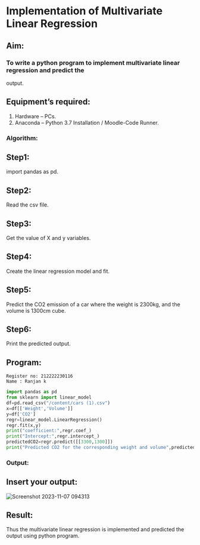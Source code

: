 
# Implementation of Multivariate Linear Regression
## Aim:
### To write a python program to implement multivariate linear regression and predict the
output.
## Equipment’s required:
1. Hardware – PCs.
2. Anaconda – Python 3.7 Installation / Moodle-Code Runner.
### Algorithm:
## Step1:
import pandas as pd.
## Step2:
Read the csv file.
## Step3:
Get the value of X and y variables.
## Step4:
Create the linear regression model and fit.
## Step5:
Predict the CO2 emission of a car where the weight is 2300kg, and the volume is 1300cm
cube.
## Step6:
Print the predicted output.
## Program:
```
Register no: 212222230116
Name : Ranjan k
```
```py
import pandas as pd
from sklearn import linear_model
df=pd.read_csv("/content/cars (1).csv")
x=df[['Weight','Volume']]
y=df['CO2']
regr=linear_model.LinearRegression()
regr.fit(x,y)
print("coefficient:",regr.coef_)
print("Intercept:",regr.intercept_)
predictedCO2=regr.predict([[3300,1300]])
print("Predicted CO2 for the corresponding weight and volume",predictedCO2)

```
### Output:
## Insert your output:
![Screenshot 2023-11-07 094313](https://github.com/Ranjanranjan/Multivariate-Linear-Regression/assets/130027697/c4daf1c5-99ce-44bd-8d76-8a227f55dcfa)



## Result:
Thus the multivariate linear regression is implemented and predicted the output using
python program.
